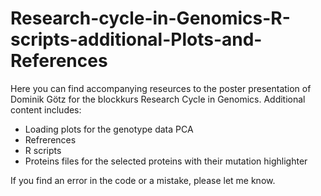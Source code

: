 # Research-cycle-in-Genomics-R-scripts-additional-Plots-and-References


Here you can find accompanying reseurces to the poster presentation of Dominik Götz for the blockkurs Research Cycle in Genomics.
Additional content includes:
  - Loading plots for the genotype data PCA
  - Refrerences
  - R scripts
  - Proteins files for the selected proteins with their mutation highlighter

If you find an error in the code or a mistake, please let me know.
